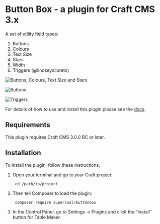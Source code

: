 # Button Box - a plugin for Craft CMS 3.x

A set of utility field types:

1. Buttons
2. Colours
3. Text Size
4. Stars
5. Width
6. Triggers (@lindseydiloreto)

![Buttons, Colours, Text Size and Stars](http://s3-eu-west-1.amazonaws.com/supercoolplugins/Button-Box/width-star-colours-text-size.jpg)

![Buttons](http://s3-eu-west-1.amazonaws.com/supercoolplugins/Button-Box/buttons.jpg)

![Triggers](http://s3-eu-west-1.amazonaws.com/supercoolplugins/Button-Box/buttonbox-triggers.png)

For details of how to use and install this plugin please see the [docs](http://plugins.supercooldesign.co.uk/plugin/button-box/docs).

## Requirements

This plugin requires Craft CMS 3.0.0 RC or later.

## Installation

To install the plugin, follow these instructions.

1. Open your terminal and go to your Craft project:

        cd /path/to/project

2. Then tell Composer to load the plugin:

        composer require supercool/buttonbox

3. In the Control Panel, go to Settings → Plugins and click the “Install” button for Table Maker.

